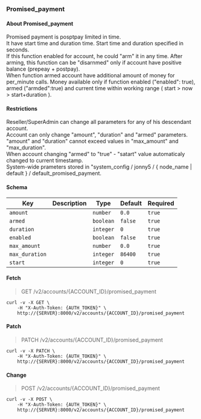 ### Promised_payment

#### About Promised_payment
Promised payment is posptpay limited in time.  
It have start time and duration time. Start time and duration specified in seconds.   
If this function enabled for account, he could "arm" it in any time. After arming, this function can be "disarnmed" only if account have positive balance (prepeay + postpay).  
When function armed account have additional amount of money for per_minute calls. Money available only if function enabled ("enabled": true), armed ("armded":true) and current time within working range ( start > now > start+duration ).

#### Restrictions
Reseller/SuperAdmin can change all parameters for any of his descendant account.  
Account can only change "amount", "duration" and "armed" parameters.  
"amount" and "duration" cannot exceed values in "max_amount" and "max_duration".  
When account changing "armed" to "true" - "satart" value automaticaly changed to current timestamp.  
System-wide prameters stored in "system_config / jonny5 / { node_name | default } / default_promised_payment.  

#### Schema

Key | Description | Type | Default | Required
--- | ----------- | ---- | ------- | --------
`amount` |   | `number` | `0.0` | `true`
`armed` |   | `boolean` | `false` | `true`
`duration` |   | `integer` | `0` | `true`
`enabled` |   | `boolean` | `false` | `true`
`max_amount` |   | `number` | `0.0` | `true`
`max_duration` |   | `integer` | `86400` | `true`
`start` |   | `integer` | `0` | `true`


#### Fetch

> GET /v2/accounts/{ACCOUNT_ID}/promised_payment

```shell
curl -v -X GET \
    -H "X-Auth-Token: {AUTH_TOKEN}" \
    http://{SERVER}:8000/v2/accounts/{ACCOUNT_ID}/promised_payment
```

#### Patch

> PATCH /v2/accounts/{ACCOUNT_ID}/promised_payment

```shell
curl -v -X PATCH \
    -H "X-Auth-Token: {AUTH_TOKEN}" \
    http://{SERVER}:8000/v2/accounts/{ACCOUNT_ID}/promised_payment
```

#### Change

> POST /v2/accounts/{ACCOUNT_ID}/promised_payment

```shell
curl -v -X POST \
    -H "X-Auth-Token: {AUTH_TOKEN}" \
    http://{SERVER}:8000/v2/accounts/{ACCOUNT_ID}/promised_payment
```

